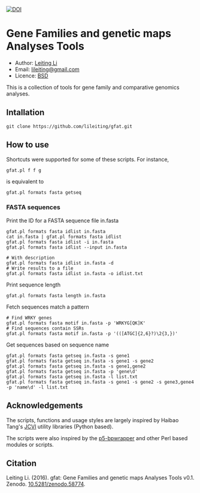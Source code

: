 [![DOI](https://zenodo.org/badge/doi/10.5281/zenodo.58774.svg)](http://dx.doi.org/10.5281/zenodo.58774)

# Gene Families and genetic maps Analyses Tools

* Author: [Leiting Li](https://github.com/lileiting)
* Email: lileiting@gmail.com
* Licence: [BSD](http://opensource.org/licenses/BSD-2-Clause)

This is a collection of tools for gene family and comparative 
genomics analyses.

## Intallation
    git clone https://github.com/lileiting/gfat.git

## How to use

Shortcuts were supported for some of these scripts. For instance,

    gfat.pl f f g

is equivalent to

    gfat.pl formats fasta getseq

### FASTA sequences

Print the ID for a FASTA sequence file in.fasta

    gfat.pl formats fasta idlist in.fasta
    cat in.fasta | gfat.pl formats fasta idlist
    gfat.pl formats fasta idlist -i in.fasta
    gfat.pl formats fasta idlist --input in.fasta

    # With description
    gfat.pl formats fasta idlist in.fasta -d
    # Write results to a file
    gfat.pl formats fasta idlist in.fasta -o idlist.txt

Print sequence length

    gfat.pl formats fasta length in.fasta

Fetch sequences match a pattern

    # Find WRKY genes
    gfat.pl formats fasta motif in.fasta -p 'WRKYG[QK]K'
    # Find sequences contain SSRs
    gfat.pl formats fasta motif in.fasta -p '(([ATGC]{2,6}?)\2{3,})'

Get sequences based on sequence name

    gfat.pl formats fasta getseq in.fasta -s gene1
    gfat.pl formats fasta getseq in.fasta -s gene1 -s gene2
    gfat.pl formats fasta getseq in.fasta -s gene1,gene2
    gfat.pl formats fasta getseq in.fasta -p 'gene\d'
    gfat.pl formats fasta getseq in.fasta -l list.txt
    gfat.pl formats fasta getseq in.fasta -s gene1 -s gene2 -s gene3,gene4 -p 'name\d' -l list.txt

## Acknowledgements

The scripts, functions and usage styles are largely inspired 
by Haibao Tang's [JCVI](https://github.com/tanghaibao/jcvi)
utility libraries (Python based). 

The scripts were also inspired by the 
[p5-bpwrapper](https://github.com/bioperl/p5-bpwrapper) 
and other Perl based modules or scripts.

## Citation

Leiting Li. (2016). gfat: Gene Families and genetic maps Analyses Tools v0.1. Zenodo. [10.5281/zenodo.58774](https://dx.doi.org/10.5281/zenodo.58774).

